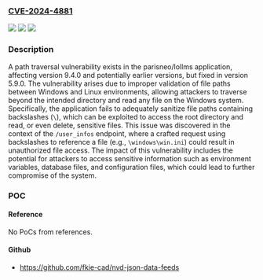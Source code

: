 ### [CVE-2024-4881](https://cve.mitre.org/cgi-bin/cvename.cgi?name=CVE-2024-4881)
![](https://img.shields.io/static/v1?label=Product&message=parisneo%2Flollms&color=blue)
![](https://img.shields.io/static/v1?label=Version&message=unspecified%3C%205.9.0%20&color=brighgreen)
![](https://img.shields.io/static/v1?label=Vulnerability&message=CWE-36%20Absolute%20Path%20Traversal&color=brighgreen)

### Description

A path traversal vulnerability exists in the parisneo/lollms application, affecting version 9.4.0 and potentially earlier versions, but fixed in version 5.9.0. The vulnerability arises due to improper validation of file paths between Windows and Linux environments, allowing attackers to traverse beyond the intended directory and read any file on the Windows system. Specifically, the application fails to adequately sanitize file paths containing backslashes (`\`), which can be exploited to access the root directory and read, or even delete, sensitive files. This issue was discovered in the context of the `/user_infos` endpoint, where a crafted request using backslashes to reference a file (e.g., `\windows\win.ini`) could result in unauthorized file access. The impact of this vulnerability includes the potential for attackers to access sensitive information such as environment variables, database files, and configuration files, which could lead to further compromise of the system.

### POC

#### Reference
No PoCs from references.

#### Github
- https://github.com/fkie-cad/nvd-json-data-feeds

